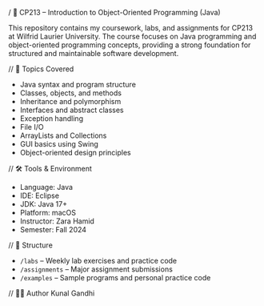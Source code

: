/ 📘 CP213 – Introduction to Object-Oriented Programming (Java)

This repository contains my coursework, labs, and assignments for CP213 at Wilfrid Laurier University. The course focuses on Java programming and object-oriented programming concepts, providing a strong foundation for structured and maintainable software development.

// 🧠 Topics Covered

- Java syntax and program structure  
- Classes, objects, and methods  
- Inheritance and polymorphism  
- Interfaces and abstract classes  
- Exception handling  
- File I/O  
- ArrayLists and Collections  
- GUI basics using Swing  
- Object-oriented design principles

// 🛠️ Tools & Environment

- Language: Java  
- IDE: Eclipse  
- JDK: Java 17+  
- Platform: macOS  
- Instructor: Zara Hamid  
- Semester: Fall 2024

// 📁 Structure

- `/labs` – Weekly lab exercises and practice code  
- `/assignments` – Major assignment submissions  
- `/examples` – Sample programs and personal practice code

// 👨‍💻 Author
Kunal Gandhi
